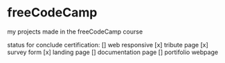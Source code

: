 # freeCodeCamp
my projects made in the freeCodeCamp course


status for conclude certification:
[] web responsive
    [x] tribute page
    [x] survey form
    [x] landing page
    [] documentation page
    [] portifolio webpage
